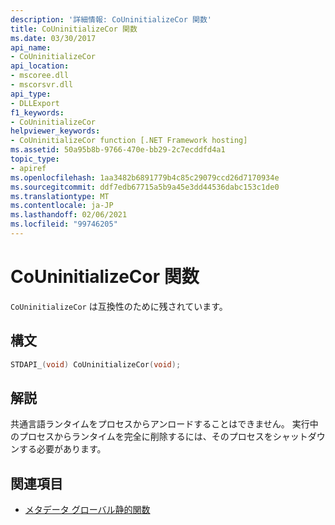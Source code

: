 ```yaml
---
description: '詳細情報: CoUninitializeCor 関数'
title: CoUninitializeCor 関数
ms.date: 03/30/2017
api_name:
- CoUninitializeCor
api_location:
- mscoree.dll
- mscorsvr.dll
api_type:
- DLLExport
f1_keywords:
- CoUninitializeCor
helpviewer_keywords:
- CoUninitializeCor function [.NET Framework hosting]
ms.assetid: 50a95b8b-9766-470e-bb29-2c7ecddfd4a1
topic_type:
- apiref
ms.openlocfilehash: 1aa3482b6891779b4c85c29079ccd26d7170934e
ms.sourcegitcommit: ddf7edb67715a5b9a45e3dd44536dabc153c1de0
ms.translationtype: MT
ms.contentlocale: ja-JP
ms.lasthandoff: 02/06/2021
ms.locfileid: "99746205"
---
```

# <a name="couninitializecor-function"></a>CoUninitializeCor 関数

`CoUninitializeCor` は互換性のために残されています。  
  
## <a name="syntax"></a>構文  
  
```cpp  
STDAPI_(void) CoUninitializeCor(void);  
```  
  
## <a name="remarks"></a>解説  

 共通言語ランタイムをプロセスからアンロードすることはできません。 実行中のプロセスからランタイムを完全に削除するには、そのプロセスをシャットダウンする必要があります。  
  
## <a name="see-also"></a>関連項目

- [メタデータ グローバル静的関数](../metadata/metadata-global-static-functions.md)
